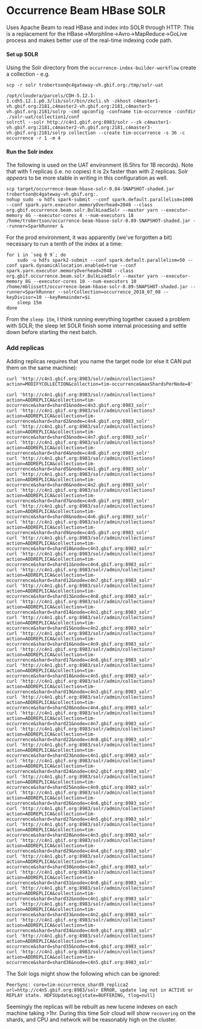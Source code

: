 # Occurrence Beam HBase SOLR

Uses Apache Beam to read HBase and index into SOLR through HTTP.
This is a replacement for the HBase->Morphline->Avro->MapReduce->GoLive process and makes better use of the real-time indexing code path.

#### Set up SOLR
Using the Solr directory from the `occurrence-index-builder-workflow` create a collection - e.g.
```
scp -r solr trobertson@c4gateway-vh.gbif.org:/tmp/solr-uat

/opt/cloudera/parcels/CDH-5.12.1-1.cdh5.12.1.p0.3/lib/solr/bin/zkcli.sh -zkhost c4master1-vh.gbif.org:2181,c4master2-vh.gbif.org:2181,c4master3-vh.gbif.org:2181/solrp -cmd upconfig -confname tim-occurrence -confdir ./solr-uat/collection1/conf
solrctl --solr http://c4n1.gbif.org:8983/solr --zk c4master1-vh.gbif.org:2181,c4master2-vh.gbif.org:2181,c4master3-vh.gbif.org:2181/solrp collection --create tim-occurrence -s 36 -c occurrence -r 1 -m 4

```

#### Run the Solr index
The following is used on the UAT environment (6.5hrs for 1B records). Note that with 1 replicas (i.e. no copies) it is 2x faster than with 2 replicas. Solr _appears_ to be more stable in writing in this configuration as well.
```
scp target/occurrence-beam-hbase-solr-0.84-SNAPSHOT-shaded.jar trobertson@c4gateway-vh.gbif.org:.
nohup sudo -u hdfs spark-submit --conf spark.default.parallelism=1000 --conf spark.yarn.executor.memoryOverhead=2048 --class org.gbif.occurrence.beam.solr.BulkLoadSolr --master yarn --executor-memory 4G --executor-cores 4 --num-executors 18 /home/trobertson/occurrence-beam-hbase-solr-0.89-SNAPSHOT-shaded.jar --runner=SparkRunner &
```

For the prod environment, it was apparently (we've forgotten a bit) necessary to run a tenth of the index at a time:
```
for i in `seq 0 9`; do
    sudo -u hdfs spark2-submit --conf spark.default.parallelism=50 --conf spark.dynamicAllocation.enabled=true --conf spark.yarn.executor.memoryOverhead=2048 --class org.gbif.occurrence.beam.solr.BulkLoadSolr --master yarn --executor-memory 8G --executor-cores 10 --num-executors 10 /home/mblissett/occurrence-beam-hbase-solr-0.89-SNAPSHOT-shaded.jar --runner=SparkRunner --solrCollection=occurrence_2018_07_08 --keyDivisor=10 --keyRemainder=$i
    sleep 15m
done
```
From the `sleep 15m`, I think running everything together caused a problem with SOLR; the sleep let SOLR finish some internal processing and settle down before starting the next batch.

### Add replicas
Adding replicas requires that you name the target node (or else it CAN put them on the same machine):
```
curl 'http://c4n1.gbif.org:8983/solr/admin/collections?action=MODIFYCOLLECTION&collection=tim-occurrence&maxShardsPerNode=8'

curl 'http://c4n1.gbif.org:8983/solr/admin/collections?action=ADDREPLICA&collection=tim-occurrence&shard=shard1&node=c4n3.gbif.org:8983_solr'
curl 'http://c4n1.gbif.org:8983/solr/admin/collections?action=ADDREPLICA&collection=tim-occurrence&shard=shard2&node=c4n4.gbif.org:8983_solr'
curl 'http://c4n1.gbif.org:8983/solr/admin/collections?action=ADDREPLICA&collection=tim-occurrence&shard=shard3&node=c4n7.gbif.org:8983_solr'
curl 'http://c4n1.gbif.org:8983/solr/admin/collections?action=ADDREPLICA&collection=tim-occurrence&shard=shard4&node=c4n8.gbif.org:8983_solr'
curl 'http://c4n1.gbif.org:8983/solr/admin/collections?action=ADDREPLICA&collection=tim-occurrence&shard=shard5&node=c4n1.gbif.org:8983_solr'
curl 'http://c4n1.gbif.org:8983/solr/admin/collections?action=ADDREPLICA&collection=tim-occurrence&shard=shard6&node=c4n2.gbif.org:8983_solr'
curl 'http://c4n1.gbif.org:8983/solr/admin/collections?action=ADDREPLICA&collection=tim-occurrence&shard=shard7&node=c4n9.gbif.org:8983_solr'
curl 'http://c4n1.gbif.org:8983/solr/admin/collections?action=ADDREPLICA&collection=tim-occurrence&shard=shard8&node=c4n6.gbif.org:8983_solr'
curl 'http://c4n1.gbif.org:8983/solr/admin/collections?action=ADDREPLICA&collection=tim-occurrence&shard=shard9&node=c4n5.gbif.org:8983_solr'
curl 'http://c4n1.gbif.org:8983/solr/admin/collections?action=ADDREPLICA&collection=tim-occurrence&shard=shard10&node=c4n3.gbif.org:8983_solr'
curl 'http://c4n1.gbif.org:8983/solr/admin/collections?action=ADDREPLICA&collection=tim-occurrence&shard=shard11&node=c4n4.gbif.org:8983_solr'
curl 'http://c4n1.gbif.org:8983/solr/admin/collections?action=ADDREPLICA&collection=tim-occurrence&shard=shard12&node=c4n7.gbif.org:8983_solr'
curl 'http://c4n1.gbif.org:8983/solr/admin/collections?action=ADDREPLICA&collection=tim-occurrence&shard=shard13&node=c4n8.gbif.org:8983_solr'
curl 'http://c4n1.gbif.org:8983/solr/admin/collections?action=ADDREPLICA&collection=tim-occurrence&shard=shard14&node=c4n1.gbif.org:8983_solr'
curl 'http://c4n1.gbif.org:8983/solr/admin/collections?action=ADDREPLICA&collection=tim-occurrence&shard=shard15&node=c4n2.gbif.org:8983_solr'
curl 'http://c4n1.gbif.org:8983/solr/admin/collections?action=ADDREPLICA&collection=tim-occurrence&shard=shard16&node=c4n9.gbif.org:8983_solr'
curl 'http://c4n1.gbif.org:8983/solr/admin/collections?action=ADDREPLICA&collection=tim-occurrence&shard=shard17&node=c4n6.gbif.org:8983_solr'
curl 'http://c4n1.gbif.org:8983/solr/admin/collections?action=ADDREPLICA&collection=tim-occurrence&shard=shard18&node=c4n5.gbif.org:8983_solr'
curl 'http://c4n1.gbif.org:8983/solr/admin/collections?action=ADDREPLICA&collection=tim-occurrence&shard=shard19&node=c4n3.gbif.org:8983_solr'
curl 'http://c4n1.gbif.org:8983/solr/admin/collections?action=ADDREPLICA&collection=tim-occurrence&shard=shard20&node=c4n4.gbif.org:8983_solr'
curl 'http://c4n1.gbif.org:8983/solr/admin/collections?action=ADDREPLICA&collection=tim-occurrence&shard=shard21&node=c4n7.gbif.org:8983_solr'
curl 'http://c4n1.gbif.org:8983/solr/admin/collections?action=ADDREPLICA&collection=tim-occurrence&shard=shard22&node=c4n8.gbif.org:8983_solr'
curl 'http://c4n1.gbif.org:8983/solr/admin/collections?action=ADDREPLICA&collection=tim-occurrence&shard=shard23&node=c4n1.gbif.org:8983_solr'
curl 'http://c4n1.gbif.org:8983/solr/admin/collections?action=ADDREPLICA&collection=tim-occurrence&shard=shard24&node=c4n2.gbif.org:8983_solr'
curl 'http://c4n1.gbif.org:8983/solr/admin/collections?action=ADDREPLICA&collection=tim-occurrence&shard=shard25&node=c4n9.gbif.org:8983_solr'
curl 'http://c4n1.gbif.org:8983/solr/admin/collections?action=ADDREPLICA&collection=tim-occurrence&shard=shard26&node=c4n6.gbif.org:8983_solr'
curl 'http://c4n1.gbif.org:8983/solr/admin/collections?action=ADDREPLICA&collection=tim-occurrence&shard=shard27&node=c4n5.gbif.org:8983_solr'
curl 'http://c4n1.gbif.org:8983/solr/admin/collections?action=ADDREPLICA&collection=tim-occurrence&shard=shard28&node=c4n3.gbif.org:8983_solr'
curl 'http://c4n1.gbif.org:8983/solr/admin/collections?action=ADDREPLICA&collection=tim-occurrence&shard=shard29&node=c4n4.gbif.org:8983_solr'
curl 'http://c4n1.gbif.org:8983/solr/admin/collections?action=ADDREPLICA&collection=tim-occurrence&shard=shard30&node=c4n7.gbif.org:8983_solr'
curl 'http://c4n1.gbif.org:8983/solr/admin/collections?action=ADDREPLICA&collection=tim-occurrence&shard=shard31&node=c4n8.gbif.org:8983_solr'
curl 'http://c4n1.gbif.org:8983/solr/admin/collections?action=ADDREPLICA&collection=tim-occurrence&shard=shard32&node=c4n1.gbif.org:8983_solr'
curl 'http://c4n1.gbif.org:8983/solr/admin/collections?action=ADDREPLICA&collection=tim-occurrence&shard=shard33&node=c4n2.gbif.org:8983_solr'
curl 'http://c4n1.gbif.org:8983/solr/admin/collections?action=ADDREPLICA&collection=tim-occurrence&shard=shard34&node=c4n9.gbif.org:8983_solr'
curl 'http://c4n1.gbif.org:8983/solr/admin/collections?action=ADDREPLICA&collection=tim-occurrence&shard=shard35&node=c4n6.gbif.org:8983_solr'
curl 'http://c4n1.gbif.org:8983/solr/admin/collections?action=ADDREPLICA&collection=tim-occurrence&shard=shard36&node=c4n5.gbif.org:8983_solr'
```

The Solr logs might show the following which can be ignored:
```
PeerSync: core=tim-occurrence_shard9_replica2 url=http://c4n5.gbif.org:8983/solr ERROR, update log not in ACTIVE or REPLAY state. HDFSUpdateLog{state=BUFFERING, tlog=null}
```

Seemingly the replicas will be rebuilt as new lucene indexes on each machine taking >1hr. During this time Solr cloud will show `recovering` on the shards, and CPU and network will be reasonably high on the cluster.
